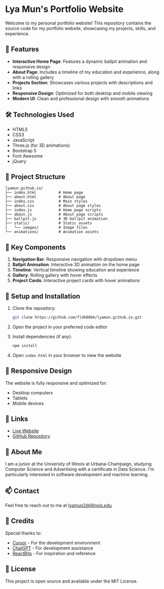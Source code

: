 # Lya Mun's Portfolio Website

Welcome to my personal portfolio website! This repository contains the source code for my portfolio website, showcasing my projects, skills, and experience.

## 🚀 Features

- **Interactive Home Page**: Features a dynamic ballpit animation and responsive design
- **About Page**: Includes a timeline of my education and experience, along with a rolling gallery
- **Projects Section**: Showcases various projects with descriptions and links
- **Responsive Design**: Optimized for both desktop and mobile viewing
- **Modern UI**: Clean and professional design with smooth animations

## 🛠️ Technologies Used

- HTML5
- CSS3
- JavaScript
- Three.js (for 3D animations)
- Bootstrap 5
- Font Awesome
- jQuery

## 📁 Project Structure

```
lyamun.github.io/
├── index.html          # Home page
├── about.html          # About page
├── index.css           # Main styles
├── about.css           # About page styles
├── index.js            # Home page scripts
├── about.js            # About page scripts
├── ballpit.js          # 3D ballpit animation
├── static/             # Static assets
│   └── images/         # Image files
└── animations/         # Animation assets
```

## 🎯 Key Components

1. **Navigation Bar**: Responsive navigation with dropdown menu
2. **Ballpit Animation**: Interactive 3D animation on the home page
3. **Timeline**: Vertical timeline showing education and experience
4. **Gallery**: Rolling gallery with hover effects
5. **Project Cards**: Interactive project cards with hover animations

## 🔧 Setup and Installation

1. Clone the repository:
   ```bash
   git clone https://github.com/fldk0804/lyamun.github.io.git
   ```

2. Open the project in your preferred code editor

3. Install dependencies (if any):
   ```bash
   npm install
   ```

4. Open `index.html` in your browser to view the website

## 📱 Responsive Design

The website is fully responsive and optimized for:
- Desktop computers
- Tablets
- Mobile devices

## 🔗 Links

- [Live Website](https://fldk0804.github.io/)
- [GitHub Repository](https://github.com/fldk0804/lyamun.github.io)

## 👤 About Me

I am a junior at the University of Illinois at Urbana-Champaign, studying Computer Science and Advertising with a certificate in Data Science. I'm particularly interested in software development and machine learning.

## 📫 Contact

Feel free to reach out to me at [lyamun2@illinois.edu](mailto:lyamun2@illinois.edu)

## 🙏 Credits

Special thanks to:
- [Cursor](https://cursor.sh/) - For the development environment
- [ChatGPT](https://chat.openai.com/) - For development assistance
- [ReactBits](https://www.reactbits.dev/) - For inspiration and reference

## 📄 License

This project is open source and available under the MIT License.